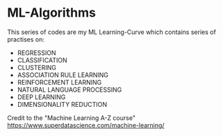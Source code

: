 # ML-Algorithms
This series of codes are my ML Learning-Curve which contains series of practises on:
- REGRESSION
- CLASSIFICATION 
- CLUSTERING
- ASSOCIATION RULE LEARNING
- REINFORCEMENT LEARNING
- NATURAL LANGUAGE PROCESSING
- DEEP LEARNING
- DIMENSIONALITY REDUCTION

Credit to the "Machine Learning A-Z course" 
https://www.superdatascience.com/machine-learning/
